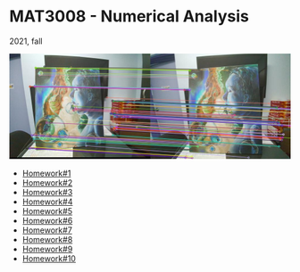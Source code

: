#  MAT3008 - Numerical Analysis

2021, fall



<img src="https://github.com/llordly/MAT3008/raw/master/Homework%2310/descripter_result.jpg?raw=true" style="zoom:72%;" />



- [Homework#1](https://github.com/llordly/MAT3008/tree/master/Homework%231)
- [Homework#2](https://github.com/llordly/MAT3008/tree/master/Homework%232)
- [Homework#3](https://github.com/llordly/MAT3008/tree/master/Homework%233)
- [Homework#4](https://github.com/llordly/MAT3008/tree/master/Homework%234)
- [Homework#5](https://github.com/llordly/MAT3008/tree/master/Homework%235)
- [Homework#6](https://github.com/llordly/MAT3008/tree/master/Homework%236)
- [Homework#7](https://github.com/llordly/MAT3008/tree/master/Homework%237)
- [Homework#8](https://github.com/llordly/MAT3008/tree/master/Homework%238)
- [Homework#9](https://github.com/llordly/MAT3008/tree/master/Homework%239)
- [Homework#10](https://github.com/llordly/MAT3008/tree/master/Homework%2310)


